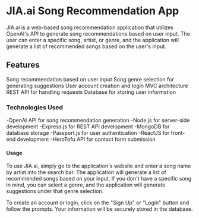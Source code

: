 # JIA.ai Song Recommendation App

JIA.ai is a web-based song recommendation application that utilizes OpenAI's API to generate song recommendations based on user input. The user can enter a specific song, artist, or genre, and the application will generate a list of recommended songs based on the user's input.

## Features

Song recommendation based on user input
Song genre selection for generating suggestions
User account creation and login
MVC architecture
REST API for handling requests
Database for storing user information

### Technologies Used

-OpenAI API for song recommendation generation
-Node.js for server-side development
-Express.js for REST API development
-MongoDB for database storage
-Passport.js for user authentication
-ReactJS for front-end development
-HeroTofu API for contact form submission 

#### Usage

To use JIA.ai, simply go to the application's website and enter a song name by artist into the search bar. The application will generate a list of recommended songs based on your input. If you don't have a specific song in mind, you can select a genre, and the application will generate suggestions under that genre selection.

To create an account or login, click on the "Sign Up" or "Login" button and follow the prompts. Your information will be securely stored in the database.
